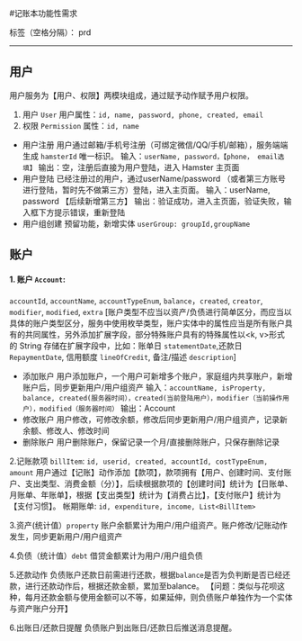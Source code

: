 #记账本功能性需求

标签（空格分隔）： prd

---

## 用户

用户服务为【用户、权限】两模块组成，通过赋予动作赋予用户权限。

 1. 用户 `User`   用户属性：`id, name, password, phone, created, email`
 2. 权限 `Permission`   属性：`id, name`
  - 用户注册
  用户通过邮箱/手机号注册（可绑定微信/QQ/手机/邮箱），服务端端生成 `hamsterId` 唯一标识。
	输入：`userName, password，【phone， email选填】`
	输出：空，注册后直接为用户登陆，进入 Hamster 主页面
  - 用户登陆
  已经注册过的用户，通过userName/password （或者第三方账号进行登陆，暂时先不做第三方）登陆，进入主页面。
	输入：userName, password 【后续新增第三方】
	输出：验证成功，进入主页面，验证失败，输入框下方提示错误，重新登陆
  - 用户组创建
  预留功能，新增实体 `userGroup: groupId,groupName`

## 账户

#### 1. 账户 `Account`: 
`accountId`, `accountName`, `accountTypeEnum`, `balance`，`created`, `creator`, `modifier`, `modified`, `extra`
[账户类型不应当以资产/负债进行简单区分，而应当以具体的账户类型区分，服务中使用枚举类型，账户实体中的属性应当是所有账户具有的共同属性，另外添加扩展字段，部分特殊账户具有的特殊属性以<k, v>形式的 String 存储在扩展字段中，比如：账单日 `statementDate`,还款日 `RepaymentDate`, 信用额度 `lineOfCredit`, 备注/描述 `description`]

  - 添加账户
  用户添加账户，一个用户可新增多个账户，家庭组内共享账户，新增账户后，同步更新用户/用户组资产
	输入：`accountName, isProperty, balance, created(服务器时间），created(当前登陆用户），modifier（当前操作用户），modified（服务器时间）`
	输出：Account
  - 修改账户
  用户修改，可修改余额，修改后同步更新用户/用户组资产，记录新余额、修改人、修改时间
  - 删除账户
  用户删除账户，保留记录一个月/直接删除账户，只保存删除记录

2.记账款项 `billItem`: `id, userid, created, accountId, costTypeEnum, amount`
  用户通过【记账】动作添加【款项】，款项拥有【用户、创建时间、支付账户、支出类型、消费金额（分）】，后续根据款项的【创建时间】统计为【日账单、月账单、年账单】，根据【支出类型】统计为【消费占比】，【支付账户】统计为【支付习惯】。
帐期账单: `id, expenditure, income, List<BillItem>`


3.资产(统计值）`property`
账户余额累计为用户/用户组资产。账户修改/记账动作发生，同步更新用户/用户组资产

4.负债（统计值）`debt`
  借贷金额累计为用户/用户组负债

5.还款动作
负债账户还款日前需进行还款，根据`balance`是否为负判断是否已经还款，进行还款动作后，根据还款金额，累加至balance。
【问题：类似与花呗这种，每月还款金额与使用金额可以不等，如果延伸，则负债账户单独作为一个实体与资产账户分开】

6.出账日/还款日提醒
负债账户到出账日/还款日后推送消息提醒。
